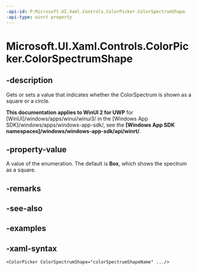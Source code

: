 ```yaml
---
-api-id: P:Microsoft.UI.Xaml.Controls.ColorPicker.ColorSpectrumShape
-api-type: winrt property
---
```

<!-- Property syntax.
public ColorSpectrumShape ColorSpectrumShape { get;  set; }
-->

# Microsoft.UI.Xaml.Controls.ColorPicker.ColorSpectrumShape


## -description

Gets or sets a value that indicates whether the ColorSpectrum is shown as a square or a circle.


**This documentation applies to WinUI 2 for UWP** for [WinUI]/windows/apps/winui/winui3/ in the [Windows App SDK]/windows/apps/windows-app-sdk/, see the **[Windows App SDK namespaces]/windows/windows-app-sdk/api/winrt/**.

## -property-value

A value of the enumeration. The default is **Box**, which shows the spectrum as a square.


## -remarks


## -see-also


## -examples


## -xaml-syntax

```xaml
<ColorPicker ColorSpectrumShape="colorSpectrumShapeName" .../>
```



